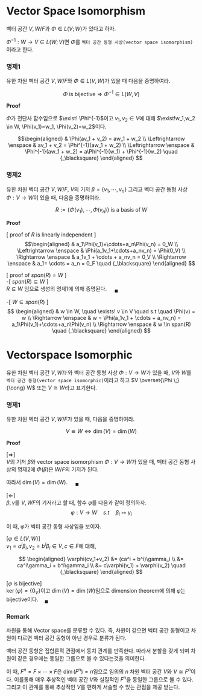 # Vector Space Isomorphism
벡터 공간 $V,W/F$과 $\Phi \in L(V;W)$가 있다고 하자.

$\Phi^{-1}:W \rightarrow V \in L(W;V)$면 $\Phi$를 `벡터 공간 동형 사상(vector space isomorphism)`이라고 한다.

### 명제1  
유한 차원 벡터 공간 $V,W/F$와 $\Phi \in L(V,W)$가 있을 때 다음을 증명하여라.  

$$\Phi \text{ is bijective} \Rightarrow \Phi^{-1} \in L(W,V)$$

**Proof**  

$\Phi$가 전단사 함수임으로 $\exist! \Phi^{-1}$이고 $v_1,v_2 \in V$에 대해 $\exist!w_1,w_2 \in W, \Phi(v_1)=w_1, \Phi(v_2)=w_2$이다.

$$\begin{aligned} & \Phi(av_1 + v_2) = aw_1 + w_2 \\ \Leftrightarrow \enspace & av_1 + v_2 = \Phi^{-1}(aw_1 + w_2) \\ \Leftrightarrow \enspace & \Phi^{-1}(aw_1 + w_2) = a\Phi^{-1}(w_1) + \Phi^{-1}(w_2) \quad {_\blacksquare}  \end{aligned} $$

### 명제2
유한 차원 벡터 공간 $V,W/F$, $V$의 기저 $\beta = \{ v_1, \cdots, v_n \}$ 그리고 벡터 공간 동형 사상 $\Phi:V \rightarrow W$이 있을 때, 다음을 증명하여라.

$$ R :=  \{ \Phi(v_1),\cdots,\Phi(v_n) \} \text { is a basis of } W$$

**Proof**  

[ proof of $R$ is linearly independent ]  
$$\begin{aligned} & a_1\Phi(v_1)+\cdots+a_n\Phi(v_n) = 0_W \\ \Leftrightarrow \enspace & \Phi(a_1v_1+\cdots+a_nv_n) = \Phi(0_V) \\ \Rightarrow \enspace & a_1v_1 + \cdots + a_nv_n = 0_V \\ \Rightarrow \enspace & a_1= \cdots = a_n = 0_F \quad {_\blacksquare} \end{aligned} $$

[ proof of $span(R)=W$  ]  
-[ $span(R) \subseteq W$ ]  
$R \subseteq W$ 임으로 생성의 명제1에 의해 증명된다. $\quad {_\blacksquare}$

-[ $W \subseteq span(R)$ ]  
$$ \begin{aligned} & w \in W, \quad \exists! v \in V \quad s.t \quad \Phi(v) = w \\ \Rightarrow \enspace & w = \Phi(a_1v_1 + \cdots + a_nv_n) = a_1\Phi(v_1)+\cdots+a_n\Phi(v_n) \\ \Rightarrow \enspace & w \in span(R) \quad {_\blacksquare} \end{aligned} $$


# Vectorspace Isomorphic
유한 차원 벡터 공간 $V,W/ \mathbb F$와 벡터 공간 동형 사상 $\Phi:V \rightarrow W$가 있을 때, $V$와 $W$를 `벡터 공간 동형(vector space isomorphic)`이라고 하고 $V \overset{\Phi \;}{\cong} W$ 또는 $V \cong W$라고 표기한다.

### 명제1
유한 차원 벡터 공간 $V,W/F$가 있을 때, 다음을 증명하여라.

$$V \cong W \iff \dim(V)=\dim(W)$$

**Proof**  

[$\Rightarrow$]  
$V$의 기저 $\beta$와 vector space isomorphism $\Phi:V \rightarrow W$가 있을 때, 벡터 공간 동형 사상의 명제2에 $\Phi(\beta)$은 $W/F$의 기저가 된다.

따라서 $\dim(V)=\dim(W)$. $\quad {_\blacksquare}$

[$\Leftarrow$]  
$\beta, \gamma$를 $V,WF$의 기저라고 할 때, 함수 $\varphi$를 다음과 같이 정의하자.
$$\varphi:V \rightarrow W \quad s.t \quad \beta_i \mapsto \gamma_i$$  

이 때, $\varphi$가 벡터 공간 동형 사상임을 보이자.

[$\varphi \in L(V,W)$]  
$v_1 = a^i\beta_i, v_2 = b^i\beta_i \in V, c \in F$에 대해,

$$ \begin{aligned} \varphi(cv_1+v_2) &= (ca^i + b^i)\gamma_i \\ &= ca^i\gamma_i + b^i\gamma_i \\ &= c\varphi(v_1) + \varphi(v_2) \quad {_\blacksquare} \end{aligned} $$

[$\varphi$ is bijective]  
$\ker(\varphi) = \{ 0_V \}$이고 $\dim(V) = \dim(W)$임으로 dimension theorem에 의해 $\varphi$는 bijective이다.$\quad {_\blacksquare}$

### Remark
차원을 통해 Vector space를 분류할 수 있다. 즉, 차원이 같으면 벡터 공간 동형이고 차원이 다르면 벡터 공간 동형이 아닌 경우로 분류가 된다.

벡터 공간 동형은 집합론적 관점에서 동치 관계를 만족한다. 따라서 분할을 갖게 되며 차원이 같은 경우에는 동일한 그룹으로 볼 수 있다는것을 의미한다.

이 때, $F^n = F\times \cdots \times F$은 $\dim(F^n)=n$임으로 임의의 $n$ 차원 벡터 공간 $V$와 $V \cong F^n$이다. 이를통해 매우 추상적인 벡터 공간 $V$와 실질적인 $F^n$을 동일한 그룹으로 볼 수 있다. 그리고 이 관계를 통해 추상적인 $V$를 편하게 서술할 수 있는 관점을 제공 받는다.